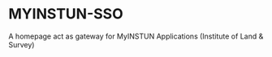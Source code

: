 # MYINSTUN-SSO
A homepage act as gateway for MyINSTUN Applications (Institute of Land &amp; Survey)
